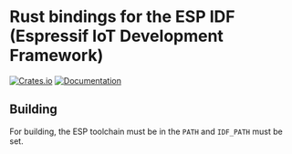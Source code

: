 # Rust bindings for the ESP IDF (Espressif IoT Development Framework)

[![Crates.io](https://img.shields.io/crates/v/esp-idf-bindgen.svg)](https://crates.io/crates/esp-idf-bindgen)
[![Documentation](https://img.shields.io/badge/docs-master-4d76ae)](https://reitermarkus.github.io/esp-idf-bindgen/esp_idf_bindgen/index.html)


## Building

For building, the ESP toolchain must be in the `PATH` and `IDF_PATH` must be set.
